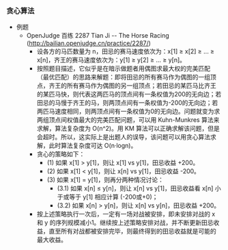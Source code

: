 ### 贪心算法
* 例题
	* OpenJudge 百练 2287 Tian Ji -- The Horse Racing (http://bailian.openjudge.cn/practice/2287/)
		* 设各方的马匹数量为 n，田忌的赛马速度依次为：x[1] ≥ x[2] ≥ ... ≥ x[n]，齐王的赛马速度依次为：y[1] ≥ y[2] ≥ ... ≥ y[n]。
		* 按照题目描述，它似乎是在暗示做题者用偶图求最大权的完美匹配（最优匹配）的思路来解题：即将田忌的所有赛马作为偶图的一组顶点，齐王的所有赛马作为偶图的另一组顶点；若田忌的某匹马比齐王的某匹马快，则代表这两匹马的顶点间有一条权值为200的无向边；若田忌的马慢于齐王的马，则两顶点间有一条权值为-200的无向边；若两匹马速度相同，则两顶点间有一条权值为0的无向边。问题就变为求两组顶点间权值最大的完美匹配问题，可以用 Kuhn-Munkres 算法来求解，算法复杂度为 O(n^2)。用 KM 算法可以正确求解该问题，但是会超时。所以，这实际上是出题人的误导，该问题可以用贪心算法求解，此时算法复杂度可达 O(n·logn)。
		* 贪心的策略如下：
			* (1) 如果 x[1] > y[1]，则让 x[1] vs y[1]，田忌收益 +200。
			* (2) 如果 x[1] < y[1]，则让 x[n] vs y[1]，田忌收益 -200。
			* (3) 如果 x[1] = y[1]，则再分两种情况讨论：
				* (3.1) 如果 x[n] ≤ y[n]，则让 x[n] vs y[1]，田忌收益看 x[n] 小于或等于 y[1] 相应计算 (-200或+0)；
				* (3.2) 如果 x[n] > y[n]，则让 x[n] vs y[n]，田忌收益 +200。
		* 按上述策略执行一次后，一定有一场对战被安排，即未安排对战的 x 和 y 的序列规模减小1。继续按上述策略安排对战，并不断更新田忌收益，直至所有对战都被安排完毕，则最终得到的田忌收益就是可能的最大收益。	
